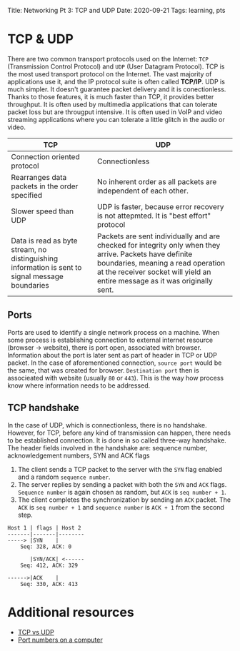 Title: Networking Pt 3: TCP and UDP
Date: 2020-09-21
Tags: learning, pts

# TCP & UDP

There are two common transport protocols used on the Internet: `TCP` (Transmission Control Protocol) and `UDP` (User Datagram Protocol).
TCP is the most used transport protocol on the Internet. The vast majority of applications use it, and the IP protocol suite is often called **TCP/IP**.
UDP is much simpler. It doesn't guarantee packet delivery and it is conectionless. Thanks to those features, it is much faster than TCP, it provides better throughput. It is often used by multimedia applications that can tolerate packet loss but are througput intensive. It is often used in VoIP and video streaming applications where you can tolerate a little glitch in the audio or video.

TCP | UDP
----|-----
Connection oriented protocol | Connectionless
Rearranges data packets in the order specified | No inherent order as all packets are independent of each other.
Slower speed than UDP | UDP is faster, because error recovery is not attepmted. It is "best effort" protocol
Data is read as byte stream, no distinguishing information is sent to signal message boundaries | Packets are sent individually and are checked for integrity only when they arrive. Packets have definite boundaries, meaning a read operation at the receiver socket will yield an entire message as it was originally sent.

## Ports
Ports are used to identify a single network process on a machine. When some process is establishing connection to external internet resource (browser -> website), there is port open, associated with browser. Information about the port is later sent as part of header in TCP or UDP packet. In the case of aforementioned connection, `source port` would be the same, that was created for browser. `Destination port` then is associeated with website (usually `80` or `443`).
This is the way how process know where information needs to be addressed.

## TCP handshake
In the case of UDP, which is connectionless, there is no handshake. However, for TCP, before any kind of transmission can happen, there needs to be established connection.
It is done in so called three-way handshake.
The header fields involved in the handshake are: sequence number, acknowledgement numbers, SYN and ACK flags

1. The client sends a TCP packet to the server with the `SYN` flag enabled and a random `sequence number`.
1. The server replies by sending a packet with both the `SYN` and `ACK` flags. `Sequence number` is again chosen as random, but `ACK` is `seq number + 1`.
1. The client completes the synchronization by sending an `ACK` packet. The `ACK` is `seq number + 1` and `sequence number` is `ACK + 1` from the second step.

```
Host 1 | flags | Host 2
-------|-------|--------
-----> |SYN    |
    Seq: 328, ACK: 0

       |SYN/ACK| <------
    Seq: 412, ACK: 329

------>|ACK    |
    Seq: 330, ACK: 413

```

# Additional resources
* [TCP vs UDP](https://www.diffen.com/difference/TCP_vs_UDP)
* [Port numbers on a computer](https://www.lifewire.com/port-numbers-on-computer-networks-817939)
